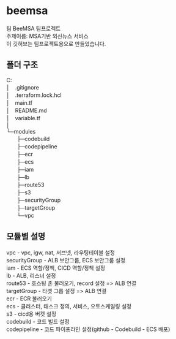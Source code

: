 # beemsa
팀 BeeMSA 팀프로젝트   
주제이름: MSA기반 외신뉴스 서비스  
이 깃허브는 팀프로젝트용으로 만들었습니다.  
  
## 폴더 구조
C:  
│　.gitignore  
│　.terraform.lock.hcl  
│　main.tf  
│　README.md  
│　variable.tf  
│  
└─modules  
　　├─codebuild  
　　├─codepipeline  
　　├─ecr  
　　├─ecs  
　　├─iam  
　　├─lb  
　　├─route53  
　　├─s3  
　　├─securityGroup  
　　├─targetGroup  
　　└─vpc  
  
## 모듈별 설명
vpc - vpc, igw, nat, 서브넷, 라우팅테이블 설정  
securityGroup - ALB 보안그룹, ECS 보안그룹 설정  
iam - ECS 역할/정책, CICD 역할/정책 설정  
lb - ALB, 리스너 설정  
route53 - 호스팅 존 불러오기, record 설정 => ALB 연결  
targetGroup - 타겟 그룹 설정 => ALB 연결  
ecr - ECR 불러오기  
ecs - 클러스터, 태스크 정의, 서비스, 오토스케일링 설정  
s3 - cicd용 버켓 설정  
codebuild - 코드 빌드 설정  
codepipeline - 코드 파이프라인 설정(github - Codebuild - ECS 배포)  